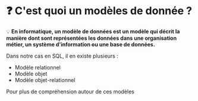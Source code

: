 # ❓ C'est quoi un modèles de donnée ?   

💡 **En informatique, un modèle de données est un modèle qui décrit la manière dont sont représentées les données dans une organisation métier, un système d'information ou une base de données.**

Dans notre cas en SQL, il en existe plusieurs : 
- Modèle relationnel
- Modèle objet
- Modèle objet-relationnel  

Pour plus de compréhension autour de ces modèles
